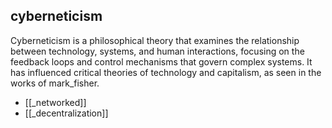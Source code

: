 ## cyberneticism
Cyberneticism is a philosophical theory that examines the relationship between technology, systems, and human interactions, focusing on the feedback loops and control mechanisms that govern complex systems. It has influenced critical theories of technology and capitalism, as seen in the works of mark_fisher.


- [[_networked]]
- [[_decentralization]]